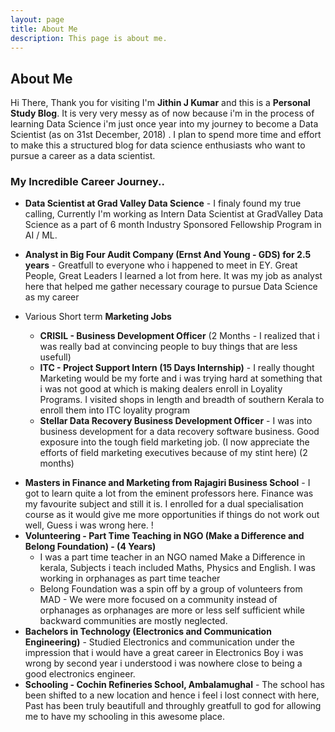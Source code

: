 ```yaml
---
layout: page
title: About Me
description: This page is about me.
---
```

## About Me
Hi There, Thank you for visiting  I'm **Jithin J Kumar** and this is a **Personal Study Blog**. It is very very messy as of now because i'm in the process of learning Data Science i'm just once year into my journey to become a Data Scientist (as on  31st December, 2018) . I plan to spend more time and effort to make this a structured blog for data science enthusiasts who want to pursue a career as a data scientist.

### My Incredible Career Journey..

- **Data Scientist at Grad Valley Data Science** - I finaly found my true calling, Currently I'm working as Intern Data Scientist at GradValley Data Science as a part of 6 month Industry Sponsored Fellowship Program in AI / ML.

- **Analyst in Big Four Audit Company (Ernst And Young - GDS) for 2.5 years** - Greatfull to everyone who i happened to meet in EY. Great People, Great Leaders I learned a lot from here. It was my job as analyst here that helped me gather necessary courage to pursue Data Science as my career
- Various Short term **Marketing Jobs**
  - **CRISIL - Business Development Officer** (2 Months  - I realized that i was really bad at convincing people to buy things that are less usefull)
  - **ITC - Project Support Intern (15 Days Internship)** - I really thought Marketing would be my forte and i was trying hard at something that i was not good at which is making dealers enroll in Loyality Programs. I visited shops in length and breadth of southern Kerala to enroll them into ITC loyality program
  - **Stellar Data Recovery Business Development Officer** - I was into business development for a data recovery software business. Good exposure into the tough field marketing job. (I now appreciate the efforts of field marketing executives because of my stint here) (2 months)

* **Masters in Finance and Marketing from Rajagiri Business School** - I got to learn quite a lot from the eminent professors here. Finance was my favourite subject and still it is. I enrolled for a dual specialisation course as it would give me more opportunities if things do not work out well, Guess i was wrong here. !
* **Volunteering - Part Time Teaching in NGO (Make a Difference and Belong Foundation) - (4 Years)**
  * I was a part time teacher in an NGO named Make a Difference in kerala, Subjects i teach included Maths, Physics and English. I was working in orphanages as part time teacher
  * Belong Foundation was a spin off by a group of volunteers from MAD - We were more focused on a community instead of orphanages as orphanages are more or less self sufficient while backward communities are mostly neglected.
* **Bachelors in Technology (Electronics and Communication Engineering)** - Studied Electronics and communication under  the impression that i would have a great career in Electronics Boy i was wrong by second year i understood i was nowhere close to being a good electronics engineer. 
* **Schooling - Cochin Refineries School, Ambalamughal** - The school has been shifted to a new location and hence i feel i lost connect with here, Past has been truly beautifull and throughly greatfull to god for allowing me to have my schooling in this awesome place. 
